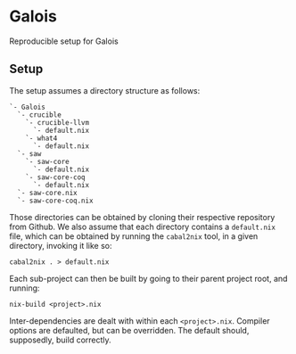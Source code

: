 # Galois
Reproducible setup for Galois

Setup
-----

The setup assumes a directory structure as follows:

```
`- Galois
  `- crucible
    `- crucible-llvm
      `- default.nix
    `- what4
      `- default.nix
  `- saw
    `- saw-core
      `- default.nix
    `- saw-core-coq
      `- default.nix
  `- saw-core.nix
  `- saw-core-coq.nix
```

Those directories can be obtained by cloning their respective repository from
Github.  We also assume that each directory contains a `default.nix` file,
which can be obtained by running the `cabal2nix` tool, in a given directory,
invoking it like so:

```
cabal2nix . > default.nix
```

Each sub-project can then be built by going to their parent project root, and
running:

```
nix-build <project>.nix
```

Inter-dependencies are dealt with within each `<project>.nix`.  Compiler
options are defaulted, but can be overridden.  The default should, supposedly,
build correctly.
